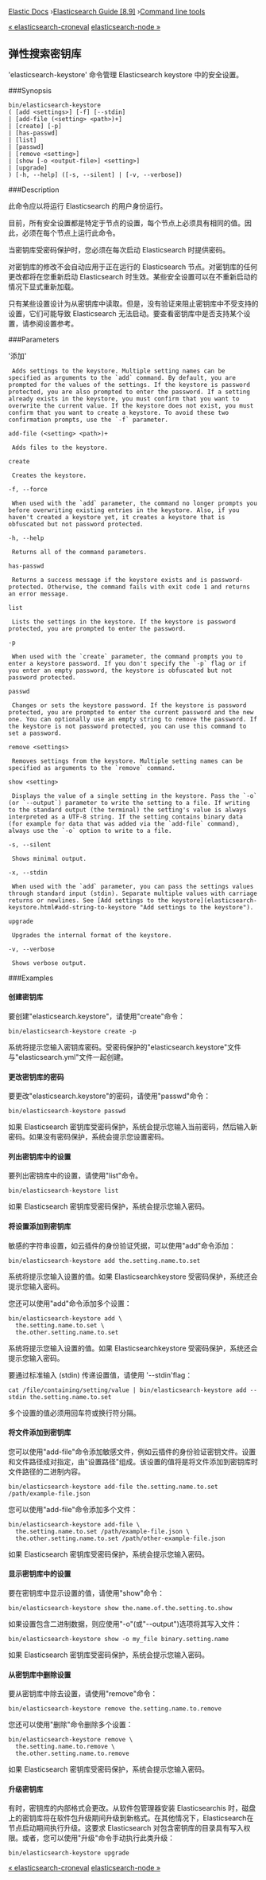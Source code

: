 

[Elastic Docs](/guide/) ›[Elasticsearch Guide [8.9]](index.md) ›[Command
line tools](commands.md)

[« elasticsearch-croneval](elasticsearch-croneval.md) [elasticsearch-node
»](node-tool.md)

## 弹性搜索密钥库

'elasticsearch-keystore' 命令管理 Elasticsearch keystore 中的安全设置。

###Synopsis

    
    
    bin/elasticsearch-keystore
    ( [add <settings>] [-f] [--stdin]
    | [add-file (<setting> <path>)+]
    | [create] [-p]
    | [has-passwd]
    | [list]
    | [passwd]
    | [remove <setting>]
    | [show [-o <output-file>] <setting>]
    | [upgrade]
    ) [-h, --help] ([-s, --silent] | [-v, --verbose])

###Description

此命令应以将运行 Elasticsearch 的用户身份运行。

目前，所有安全设置都是特定于节点的设置，每个节点上必须具有相同的值。因此，必须在每个节点上运行此命令。

当密钥库受密码保护时，您必须在每次启动 Elasticsearch 时提供密码。

对密钥库的修改不会自动应用于正在运行的 Elasticsearch 节点。对密钥库的任何更改都将在您重新启动 Elasticsearch 时生效。某些安全设置可以在不重新启动的情况下显式重新加载。

只有某些设置设计为从密钥库中读取。但是，没有验证来阻止密钥库中不受支持的设置，它们可能导致 Elasticsearch 无法启动。要查看密钥库中是否支持某个设置，请参阅设置参考。

###Parameters

'添加<settings>'

     Adds settings to the keystore. Multiple setting names can be specified as arguments to the `add` command. By default, you are prompted for the values of the settings. If the keystore is password protected, you are also prompted to enter the password. If a setting already exists in the keystore, you must confirm that you want to overwrite the current value. If the keystore does not exist, you must confirm that you want to create a keystore. To avoid these two confirmation prompts, use the `-f` parameter. 
`add-file (<setting> <path>)+`

     Adds files to the keystore. 
`create`

     Creates the keystore. 
`-f, --force`

     When used with the `add` parameter, the command no longer prompts you before overwriting existing entries in the keystore. Also, if you haven't created a keystore yet, it creates a keystore that is obfuscated but not password protected. 
`-h, --help`

     Returns all of the command parameters. 
`has-passwd`

     Returns a success message if the keystore exists and is password-protected. Otherwise, the command fails with exit code 1 and returns an error message. 
`list`

     Lists the settings in the keystore. If the keystore is password protected, you are prompted to enter the password. 
`-p`

     When used with the `create` parameter, the command prompts you to enter a keystore password. If you don't specify the `-p` flag or if you enter an empty password, the keystore is obfuscated but not password protected. 
`passwd`

     Changes or sets the keystore password. If the keystore is password protected, you are prompted to enter the current password and the new one. You can optionally use an empty string to remove the password. If the keystore is not password protected, you can use this command to set a password. 
`remove <settings>`

     Removes settings from the keystore. Multiple setting names can be specified as arguments to the `remove` command. 
`show <setting>`

     Displays the value of a single setting in the keystore. Pass the `-o` (or `--output`) parameter to write the setting to a file. If writing to the standard output (the terminal) the setting's value is always interpreted as a UTF-8 string. If the setting contains binary data (for example for data that was added via the `add-file` command), always use the `-o` option to write to a file. 
`-s, --silent`

     Shows minimal output. 
`-x, --stdin`

     When used with the `add` parameter, you can pass the settings values through standard input (stdin). Separate multiple values with carriage returns or newlines. See [Add settings to the keystore](elasticsearch-keystore.html#add-string-to-keystore "Add settings to the keystore"). 
`upgrade`

     Upgrades the internal format of the keystore. 
`-v, --verbose`

     Shows verbose output. 

###Examples

#### 创建密钥库

要创建"elasticsearch.keystore"，请使用"create"命令：

    
    
    bin/elasticsearch-keystore create -p

系统将提示您输入密钥库密码。受密码保护的"elasticsearch.keystore"文件与"elasticsearch.yml"文件一起创建。

#### 更改密钥库的密码

要更改"elasticsearch.keystore"的密码，请使用"passwd"命令：

    
    
    bin/elasticsearch-keystore passwd

如果 Elasticsearch 密钥库受密码保护，系统会提示您输入当前密码，然后输入新密码。如果没有密码保护，系统会提示您设置密码。

#### 列出密钥库中的设置

要列出密钥库中的设置，请使用"list"命令。

    
    
    bin/elasticsearch-keystore list

如果 Elasticsearch 密钥库受密码保护，系统会提示您输入密码。

#### 将设置添加到密钥库

敏感的字符串设置，如云插件的身份验证凭据，可以使用"add"命令添加：

    
    
    bin/elasticsearch-keystore add the.setting.name.to.set

系统将提示您输入设置的值。如果 Elasticsearchkeystore 受密码保护，系统还会提示您输入密码。

您还可以使用"add"命令添加多个设置：

    
    
    bin/elasticsearch-keystore add \
      the.setting.name.to.set \
      the.other.setting.name.to.set

系统将提示您输入设置的值。如果 Elasticsearchkeystore 受密码保护，系统还会提示您输入密码。

要通过标准输入 (stdin) 传递设置值，请使用 '--stdin'flag：

    
    
    cat /file/containing/setting/value | bin/elasticsearch-keystore add --stdin the.setting.name.to.set

多个设置的值必须用回车符或换行符分隔。

#### 将文件添加到密钥库

您可以使用"add-file"命令添加敏感文件，例如云插件的身份验证密钥文件。设置和文件路径成对指定，由"设置路径"组成。该设置的值将是将文件添加到密钥库时文件路径的二进制内容。

    
    
    bin/elasticsearch-keystore add-file the.setting.name.to.set /path/example-file.json

您可以使用"add-file"命令添加多个文件：

    
    
    bin/elasticsearch-keystore add-file \
      the.setting.name.to.set /path/example-file.json \
      the.other.setting.name.to.set /path/other-example-file.json

如果 Elasticsearch 密钥库受密码保护，系统会提示您输入密码。

#### 显示密钥库中的设置

要在密钥库中显示设置的值，请使用"show"命令：

    
    
    bin/elasticsearch-keystore show the.name.of.the.setting.to.show

如果设置包含二进制数据，则应使用"-o"(或"--output")选项将其写入文件：

    
    
    bin/elasticsearch-keystore show -o my_file binary.setting.name

如果 Elasticsearch 密钥库受密码保护，系统会提示您输入密码。

#### 从密钥库中删除设置

要从密钥库中除去设置，请使用"remove"命令：

    
    
    bin/elasticsearch-keystore remove the.setting.name.to.remove

您还可以使用"删除"命令删除多个设置：

    
    
    bin/elasticsearch-keystore remove \
      the.setting.name.to.remove \
      the.other.setting.name.to.remove

如果 Elasticsearch 密钥库受密码保护，系统会提示您输入密码。

#### 升级密钥库

有时，密钥库的内部格式会更改。从软件包管理器安装 Elasticsearchis 时，磁盘上的密钥库将在软件包升级期间升级到新格式。在其他情况下，Elasticsearch在节点启动期间执行升级。这要求 Elasticsearch 对包含密钥库的目录具有写入权限。或者，您可以使用"升级"命令手动执行此类升级：

    
    
    bin/elasticsearch-keystore upgrade

[« elasticsearch-croneval](elasticsearch-croneval.md) [elasticsearch-node
»](node-tool.md)
